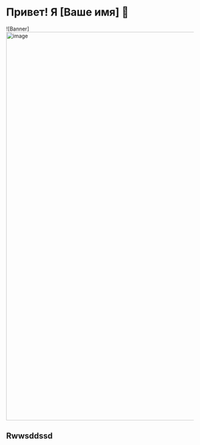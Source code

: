 # Привет! Я [Ваше имя] 👋

![Banner] <img width="1220" height="1039" alt="image" src="https://github.com/user-attachments/assets/1e6b0a3c-5a4a-4f3f-a812-89d4c3bbc32a" />


## Rwwsddssd

